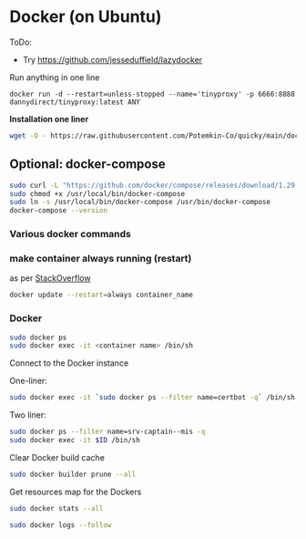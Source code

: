 # Docker (on Ubuntu)

ToDo:
- Try https://github.com/jesseduffield/lazydocker


Run anything in one line

```
docker run -d --restart=unless-stopped --name='tinyproxy' -p 6666:8888 dannydirect/tinyproxy:latest ANY
```

**Installation one liner**

```bash
wget -O - https://raw.githubusercontent.com/Potemkin-Co/quicky/main/docker_ubuntu.sh | bash
```

## Optional: docker-compose

```bash
sudo curl -L "https://github.com/docker/compose/releases/download/1.29.2/docker-compose-$(uname -s)-$(uname -m)" -o /usr/local/bin/docker-compose
sudo chmod +x /usr/local/bin/docker-compose
sudo ln -s /usr/local/bin/docker-compose /usr/bin/docker-compose
docker-compose --version
```

### Various docker commands

### make container always running (restart)

as per [StackOverflow](https://stackoverflow.com/questions/26852321/docker-add-a-restart-policy-to-a-container-that-was-already-created)

```bash
docker update --restart=always container_name
```

### Docker

```bash
sudo docker ps
sudo docker exec -it <container name> /bin/sh
```

Connect to the Docker instance

One-liner:

```bash
sudo docker exec -it `sudo docker ps --filter name=certbot -q` /bin/sh
```

Two liner:

```bash
sudo docker ps --filter name=srv-captain--mis -q
sudo docker exec -it $ID /bin/sh
```

Clear Docker build cache

```bash
sudo docker builder prune --all
```

Get resources map for the Dockers

```bash
sudo docker stats --all
```

```bash
sudo docker logs --follow 
```